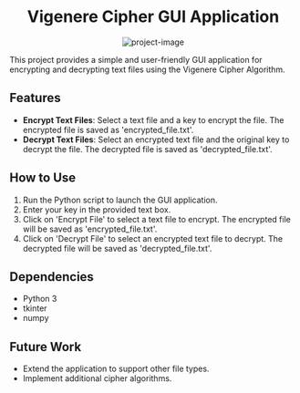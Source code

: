 
<h1 align="center" id="title">Vigenere Cipher GUI Application</h1>

<p align="center"><img src="https://github.com/mernaatef28/Vigenere_Cipher_Algorithm/blob/main/Screenshot%202024-05-25%20040134.png?raw=true" alt="project-image"></p>


This project provides a simple and user-friendly GUI application for encrypting and decrypting text files using the Vigenere Cipher Algorithm. 

## Features
- **Encrypt Text Files**: Select a text file and a key to encrypt the file. The encrypted file is saved as 'encrypted_file.txt'.
- **Decrypt Text Files**: Select an encrypted text file and the original key to decrypt the file. The decrypted file is saved as 'decrypted_file.txt'.

## How to Use
1. Run the Python script to launch the GUI application.
2. Enter your key in the provided text box.
3. Click on 'Encrypt File' to select a text file to encrypt. The encrypted file will be saved as 'encrypted_file.txt'.
4. Click on 'Decrypt File' to select an encrypted text file to decrypt. The decrypted file will be saved as 'decrypted_file.txt'.

## Dependencies
- Python 3
- tkinter
- numpy

## Future Work
- Extend the application to support other file types.
- Implement additional cipher algorithms.
